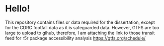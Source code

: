 # Hello!

This repository contains files or data required for the dissertation, except for the CDRC footfall data as it is safeguarded data. 
However, GTFS are too large to upload to gihub, therefore, I am attaching the link to those transit feed for r5r package accessibility analysis https://gtfs.org/schedule/
